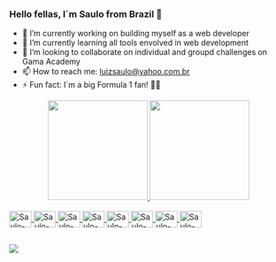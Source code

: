 ### Hello fellas, I´m Saulo from Brazil 👋

- 🔭 I’m currently working on building myself as a web developer
- 🌱 I’m currently learning all tools envolved in web development
- 👯 I’m looking to collaborate on individual and groupd challenges on Gama Academy
- 📫 How to reach me: luizsaulo@yahoo.com.br
- ⚡ Fun fact: I´m a big Formula 1 fan! 🚗🏁

<div align="center">
  <a href="https://github.com/luizsaulo">
  <img height="180em" src="https://github-readme-stats.vercel.app/api?username=luizsaulo&show_icons=true&theme=tokyonight&include_all_commits=true&count_private=true"/>
  <img height="180em" src="https://github-readme-stats.vercel.app/api/top-langs/?username=luizsaulo&layout=compact&langs_count=7&theme=tokyonight"/>
</div>
  
<div style="display: inline_block"><br>
  <img align="center" alt="Saulo-git" height="30" width="40" src="https://cdn.jsdelivr.net/gh/devicons/devicon/icons/git/git-original-wordmark.svg" />
  <img align="center" alt="Saulo-github" height="30" width="40" src="https://cdn.jsdelivr.net/gh/devicons/devicon/icons/github/github-original-wordmark.svg" />
  <img align="center" alt="Saulo-html" height="30" width="40" src="https://cdn.jsdelivr.net/gh/devicons/devicon/icons/html5/html5-original-wordmark.svg" />
  <img align="center" alt="Saulo-css" height="30" width="40" src="https://cdn.jsdelivr.net/gh/devicons/devicon/icons/css3/css3-original-wordmark.svg" />
  <img align="center" alt="Saulo-js" height="30" width="40" src="https://cdn.jsdelivr.net/gh/devicons/devicon/icons/javascript/javascript-original.svg" />
  <img align="center" alt="Saulo-react" height="30" width="40" src="https://cdn.jsdelivr.net/gh/devicons/devicon/icons/react/react-original-wordmark.svg" />
  <img align="center" alt="Saulo-nodejs" height="30" width="40" src="https://cdn.jsdelivr.net/gh/devicons/devicon/icons/nodejs/nodejs-original.svg" />
  <img align="center" alt="Saulo-typescript" height="30" width="40" src="https://cdn.jsdelivr.net/gh/devicons/devicon/icons/typescript/typescript-original.svg" />
</div>
  
  ##
  
<div>
  <a href="https://www.linkedin.com/in/luiz-saulo-sousa-7b210721a/" target="_blank"><img src="https://img.shields.io/badge/-LinkedIn-%230077B5?style=for-the-badge&logo=linkedin&logoColor=white" target="_blank"></a> 
</div>
